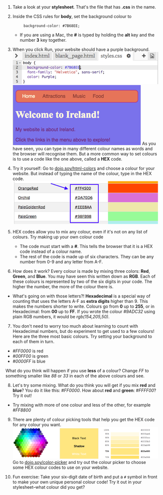 1. Take a look at your **stylesheet**. That's the file that has **.css** in the name.
2. Inside the CSS rules for **body**, set the background colour to
   ```
        background-color: #7B68EE;
   ```

   * If you are using a Mac, the **\#** is typed by holding the **alt** key and the number **3** key together.
3. When you click Run, your website should have a purple background. ![](assets/HexColourFirst.png) ![](assets/HexColourFirstResult.png)
As you have seen, you can type in many different colour names as words and the browser will recognise them. But a more common way to set colours is to use a code like the one above, called a **HEX** code.
4. Try it yourself: Go to [dojo.soy/html-colors](https://www.w3schools.com/colors/colors_names.asp) and choose a colour for your website. But instead of typing the name of the colour, type in the HEX code. ![](assets/ColorNamesHex.png)
5. HEX codes allow you to mix any colour, even if it's not on any list of colours. Try making up your own colour code
   * The code must start with a **#**. This tells the browser that it is a HEX code instead of a colour name.
   * The rest of the code is made up of six characters. They can be  any number from 0-9 and any letter from A-F.
6. How does it work? Every colour is made by mixing three colors: **Red**, **Green**, and **Blue**. You may have seen this written down as **RGB**. Each of these colours is represented by two of the six digits in your code. The higher the number, the more of the colour there is.
 * What's going on with those letters?! **Hexadecimal** is a special way of counting that uses the letters A-F as **extra digits** higher than 9. This makes the numbers shorter to write. Colours go from **0** up to **255**, or in Hexadecimal: from **00** up to **FF**. If you wrote the colour _#9ADC32_ using plain RGB numbers, it would be _rgb(154,205,50)_.

7. You don't need to worry too much about learning to count with Hexadecimal numbers, but do experiment to get used to a few colours! Here are the three most basic colours. Try setting your background to each of them in turn.
 * _#FF0000_ is red
 * _#00FF00_ is green
 * _#0000FF_ is blue
 
 What do you think will happen if you use **less** of a colour? Change _FF_ to something smaller like _88_ or _33_ in each of the above colours and see.

8. Let's try some mixing. What do you think you will get if you mix **red** and **blue**? You do it like this: _#FF0000_. How about **red** and **green**: _#FFFF00_? Try it out!
  * Try mixing with more of one colour and less of the other, for example _#FF8800_

9. There are plenty of colour picking tools that help you get the HEX code for any colour you want. ![](assets/W3ColorPicker.png)
Go to [dojo.soy/color-picker](https://www.w3schools.com/colors/colors_picker.asp) and try out the colour picker to choose some HEX colour codes to use on your website.

10. Fun exercise: Take your six-digit date of birth and put a `#` symbol in front to make your own unique personal colour code! Try it out in your stylesheet–what colour did you get?



